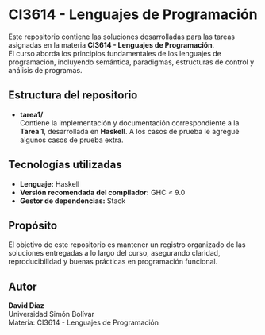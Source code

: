# CI3614 - Lenguajes de Programación

Este repositorio contiene las soluciones desarrolladas para las tareas asignadas en la materia **CI3614 - Lenguajes de Programación**.  
El curso aborda los principios fundamentales de los lenguajes de programación, incluyendo semántica, paradigmas, estructuras de control y análisis de programas.

## Estructura del repositorio

- **tarea1/**  
  Contiene la implementación y documentación correspondiente a la **Tarea 1**, desarrollada en **Haskell**. A los casos de prueba le agregué algunos casos de prueba extra.

## Tecnologías utilizadas

- **Lenguaje:** Haskell  
- **Versión recomendada del compilador:** GHC ≥ 9.0  
- **Gestor de dependencias:** Stack

## Propósito

El objetivo de este repositorio es mantener un registro organizado de las soluciones entregadas a lo largo del curso, asegurando claridad, reproducibilidad y buenas prácticas en programación funcional.

## Autor

**David Díaz**  
Universidad Simón Bolívar  
Materia: CI3614 - Lenguajes de Programación
